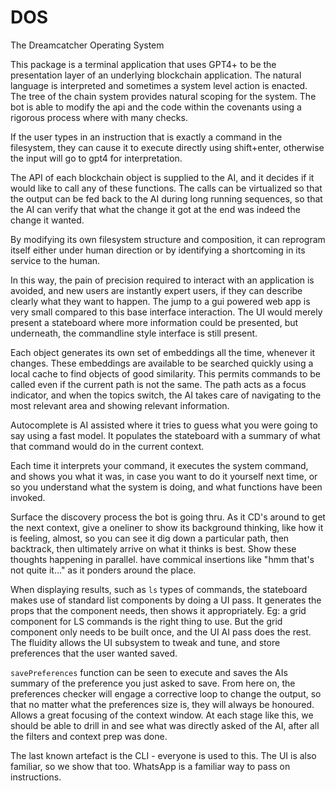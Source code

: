 # DOS

The Dreamcatcher Operating System

This package is a terminal application that uses GPT4+ to be the presentation layer of an underlying blockchain application.  The natural language is interpreted and sometimes a system level action is enacted.  The tree of the chain system provides natural scoping for the system.  The bot is able to modify the api and the code within the covenants using a rigorous process where with many checks.

If the user types in an instruction that is exactly a command in the filesystem, they can cause it to execute directly using shift+enter, otherwise the input will go to gpt4 for interpretation.

The API of each blockchain object is supplied to the AI, and it decides if it would like to call any of these functions.  The calls can be virtualized so that the output can be fed back to the AI during long running sequences, so that the AI can verify that what the change it got at the end was indeed the change it wanted.

By modifying its own filesystem structure and composition, it can reprogram itself either under human direction or by identifying a shortcoming in its service to the human.

In this way, the pain of precision required to interact with an application is avoided, and new users are instantly expert users, if they can describe clearly what they want to happen.  The jump to a gui powered web app is very small compared to this base interface interaction.  The UI would merely present a stateboard where more information could be presented, but underneath, the commandline style interface is still present.

Each object generates its own set of embeddings all the time, whenever it changes.  These embeddings are available to be searched quickly using a local cache to find objects of good similarity.  This permits commands to be called even if the current path is not the same.  The path acts as a focus indicator, and when the topics switch, the AI takes care of navigating to the most relevant area and showing relevant information.

Autocomplete is AI assisted where it tries to guess what you were going to say using a fast model.  It populates the stateboard with a summary of what that command would do in the current context.

Each time it interprets your command, it executes the system command, and shows you what it was, in case you want to do it yourself next time, or so you understand what the system is doing, and what functions have been invoked.

Surface the discovery process the bot is going thru.  As it CD's around to get the next context, give a oneliner to show its background thinking, like how it is feeling, almost, so you can see it dig down a particular path, then backtrack, then ultimately arrive on what it thinks is best.  Show these thoughts happening in parallel.  have commical insertions like "hmm that's not quite it..." as it ponders around the place.

When displaying results, such as `ls` types of commands, the stateboard makes use of standard list components by doing a UI pass.  It generates the props that the component needs, then shows it appropriately.  Eg: a grid component for LS commands is the right thing to use.  But the grid component only needs to be built once, and the UI AI pass does the rest.  The fluidity allows the UI subsystem to tweak and tune, and store preferences that the user wanted saved.

`savePreferences` function can be seen to execute and saves the AIs summary of the preference you just asked to save.  From here on, the preferences checker will engage a corrective loop to change the output, so that no matter what the preferences size is, they will always be honoured.  Allows a great focusing of the context window.  At each stage like this, we should be able to drill in and see what was directly asked of the AI, after all the filters and context prep was done.

The last known artefact is the CLI - everyone is used to this.  The UI is also familiar, so we show that too.  WhatsApp is a familiar way to pass on instructions.
